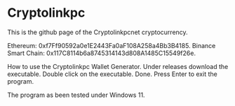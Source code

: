 # Cryptolinkpc
This is the github page of the Cryptolinkpcnet cryptocurrency.

Ethereum: 0xf7Ff90592a0e1E2443Fa0aF108A258a4Bb3B4185.
Binance Smart Chain: 0x117C8114b6a8745314143d808A1485C15549f26e.

How to use the Cryptolinkpc Wallet Generator.
Under releases download the executable.
Double click on the executable.
Done.
Press Enter to exit the program.

The program as been tested under Windows 11.
